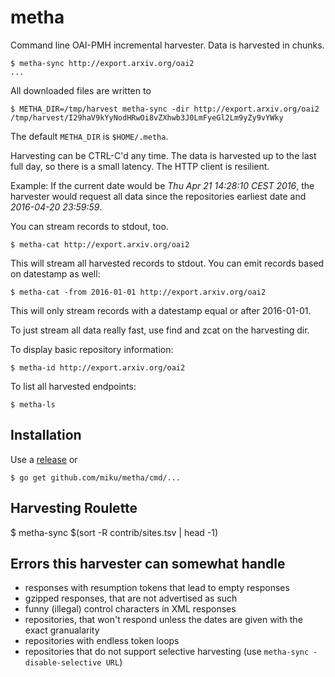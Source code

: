 metha
=====

Command line OAI-PMH incremental harvester. Data is harvested in chunks.

```
$ metha-sync http://export.arxiv.org/oai2
...
```

All downloaded files are written to

```
$ METHA_DIR=/tmp/harvest metha-sync -dir http://export.arxiv.org/oai2
/tmp/harvest/I29haV9kYyNodHRwOi8vZXhwb3J0LmFyeGl2Lm9yZy9vYWky
```

The default `METHA_DIR` is `$HOME/.metha`.

Harvesting can be CTRL-C'd any time. The data is harvested up to the last full
day, so there is a small latency. The HTTP client is resilient.

Example: If the current date would be *Thu Apr 21 14:28:10 CEST 2016*, the harvester
would request all data since the repositories earliest date and *2016-04-20 23:59:59*.

You can stream records to stdout, too.

```
$ metha-cat http://export.arxiv.org/oai2
```

This will stream all harvested records to stdout. You can emit records based on datestamp as well:

```
$ metha-cat -from 2016-01-01 http://export.arxiv.org/oai2
```

This will only stream records with a datestamp equal or after 2016-01-01.

To just stream all data really fast, use find and zcat on the harvesting dir.

To display basic repository information:

```
$ metha-id http://export.arxiv.org/oai2
```

To list all harvested endpoints:

```
$ metha-ls
```

Installation
------------

Use a [release](https://github.com/miku/metha/releases) or

```
$ go get github.com/miku/metha/cmd/...
```

Harvesting Roulette
-------------------

$ metha-sync $(sort -R contrib/sites.tsv | head -1)

Errors this harvester can somewhat handle
-----------------------------------------

* responses with resumption tokens that lead to empty responses
* gzipped responses, that are not advertised as such
* funny (illegal) control characters in XML responses
* repositories, that won't respond unless the dates are given with the exact granualarity
* repositories with endless token loops
* repositories that do not support selective harvesting (use `metha-sync -disable-selective URL`)
